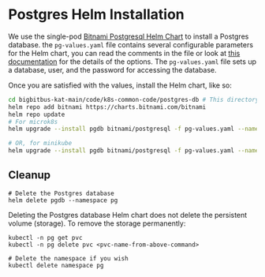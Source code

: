 # Postgres Helm Installation

We use the single-pod [Bitnami Postgresql Helm Chart](https://github.com/bitnami/charts/tree/master/bitnami/postgresql) to install a Postgres database. the `pg-values.yaml` file contains several configurable parameters for the Helm chart, you can read the comments in the file or look at [this documentation](https://github.com/bitnami/charts/blob/master/bitnami/postgresql/README.md) for the details of the options. The `pg-values.yaml` file sets up a database, user, and the password for accessing the database. 

Once you are satisfied with the values, install the Helm chart, like so:

```bash
cd bigbitbus-kat-main/code/k8s-common-code/postgres-db # This directory 
helm repo add bitnami https://charts.bitnami.com/bitnami
helm repo update
# For microk8s
helm upgrade --install pgdb bitnami/postgresql -f pg-values.yaml --namespace pg --create-namespace 

# OR, for minikube
helm upgrade --install pgdb bitnami/postgresql -f pg-values.yaml --namespace pg --create-namespace --set persistence.storageClass="standard"
```
## Cleanup 
```
# Delete the Postgres database
helm delete pgdb --namespace pg

```

Deleting the Postgres database Helm chart does not delete the persistent volume (storage). To remove the storage permanently:

```
kubectl -n pg get pvc
kubectl -n pg delete pvc <pvc-name-from-above-command>

# Delete the namespace if you wish
kubectl delete namespace pg
```